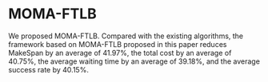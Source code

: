 # MOMA-FTLB
We proposed MOMA-FTLB. Compared with the existing algorithms, the framework based on MOMA-FTLB proposed in this paper reduces MakeSpan by an average of 41.97%, the total cost by an average of 40.75%, the average waiting time by an average of 39.18%, and the average success rate by 40.15%.
